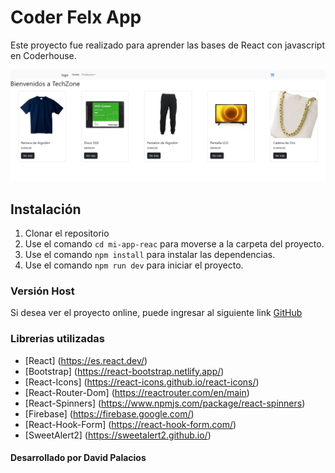 # Coder Felx App

Este proyecto fue realizado para aprender las bases de React con javascript en Coderhouse.

![image](/public/shop.png)

## Instalación

1. Clonar el repositorio
2. Use el comando `cd mi-app-reac` para moverse a la carpeta del proyecto.
3. Use el comando `npm install` para instalar las dependencias.
4. Use el comando `npm run dev` para iniciar el proyecto.

### Versión Host

Si desea ver el proyecto online, puede ingresar al siguiente link [GitHub](https://github.com/Elmouserojo/CreaTuLanding-Palacios)

### Librerias utilizadas

- [React] (https://es.react.dev/)
- [Bootstrap] (https://react-bootstrap.netlify.app/)
- [React-Icons] (https://react-icons.github.io/react-icons/)
- [React-Router-Dom] (https://reactrouter.com/en/main)
- [React-Spinners] (https://www.npmjs.com/package/react-spinners)
- [Firebase] (https://firebase.google.com/)
- [React-Hook-Form] (https://react-hook-form.com/)
- [SweetAlert2] (https://sweetalert2.github.io/)


#### Desarrollado por David Palacios